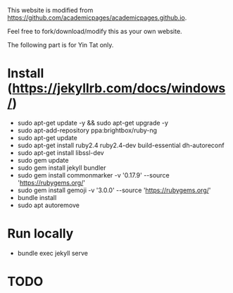 This website is modified from https://github.com/academicpages/academicpages.github.io.

Feel free to fork/download/modify this as your own website.

The following part is for Yin Tat only.

# Install (https://jekyllrb.com/docs/windows/)
+ sudo apt-get update -y && sudo apt-get upgrade -y
+ sudo apt-add-repository ppa:brightbox/ruby-ng
+ sudo apt-get update
+ sudo apt-get install ruby2.4 ruby2.4-dev build-essential dh-autoreconf
+ sudo apt-get install libssl-dev
+ sudo gem update
+ sudo gem install jekyll bundler
+ sudo gem install commonmarker -v '0.17.9' --source 'https://rubygems.org/'
+ sudo gem install gemoji -v '3.0.0' --source 'https://rubygems.org/'
+ bundle install
+ sudo apt autoremove


# Run locally
+ bundle exec jekyll serve

# TODO
